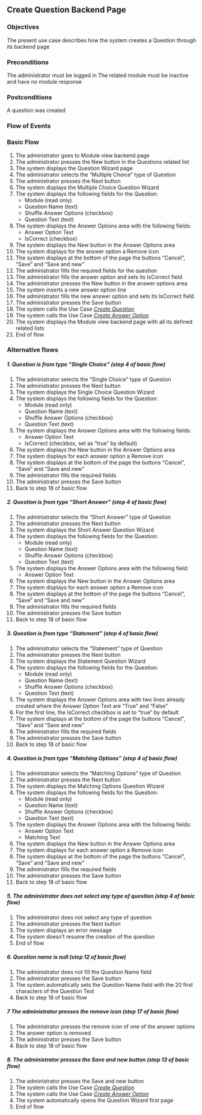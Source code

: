 ## Create Question Backend Page
 
### Objectives 
The present use case describes how the system creates a Question through its backend page
 
### Preconditions
The administrator must be logged in
The related module must be inactive and have no module response
 
### Postconditions
A question was created
 
### Flow of Events
 
### Basic Flow
   1. The administrator goes to Module view backend page
   2. The administrator presses the New button in the Questions related list
   3. The system displays the Question Wizard page
   4. The administrator selects the “Multiple Choice” type of Question
   5. The administrator presses the Next button
   6. The system displays the Multiple Choice Question Wizard
   7. The system displays the following fields for the Question:
	    - Module (read only)
	    - Question Name (text)
	    - Shuffle Answer Options (checkbox)
	    - Question Text (text)
   8. The system displays the Answer Options area with the following fields:
	    - Answer Option Text
	    - IsCorrect (checkbox)
   9. The system displays the New button in the Answer Options area
   10. The system displays for the answer option a Remove icon
   11. The system displays at the bottom of the page the buttons “Cancel”, “Save” and “Save and new”
   12. The administrator fills the required fields for the question
   13. The administrator fills the answer option and sets its IsCorrect field
   14. The administrator presses the New button in the answer options area
   15. The system inserts a new answer option line
   16. The administrator fills the new answer option and sets its IsCorrect field
   17. The administrator presses the Save button 
   18. The system calls the Use Case [*Create Question*](https://github.com/FieloIncentiveAutomation/fieloelr/blob/feature/elrbackend/doc/UC-ELR-0005-Create%20Question.md)
   19. The system calls the Use Case [*Create Answer Option*](https://github.com/FieloIncentiveAutomation/fieloelr/blob/feature/elrbackend/doc/UC-ELR-0006-Create%20Answer%20Option.md)
   20. The system displays the Module view backend page with all its defined related lists
   21. End of flow
 
### Alternative flows
 
##### 1. Question is from type “Single Choice” (step 4 of basic flow)
   1. The administrator selects the “Single Choice” type of Question
   2. The administrator presses the Next button
   3. The system displays the Single Choice Question Wizard
   4. The system displays the following fields for the Question:
	    - Module (read only)
	    - Question Name (text)
	    - Shuffle Answer Options (checkbox)
	    - Question Text (text)
   5. The system displays the Answer Options area with the following fields:
	    - Answer Option Text
	    - IsCorrect (checkbox, set as “true” by default)
   6. The system displays the New button in the Answer Options area
   7. The system displays for each answer option a Remove icon
   8. The system displays at the bottom of the page the buttons “Cancel”, “Save” and “Save and new”
   9. The administrator fills the required fields
   10. The administrator presses the Save button 
   11. Back to step 18 of basic flow
 
##### 2. Question is from type “Short Answer” (step 4 of basic flow)
   1. The administrator selects the “Short Answer” type of Question
   2. The administrator presses the Next button
   3. The system displays the Short Answer Question Wizard
   4. The system displays the following fields for the Question:
	    - Module (read only)
	    - Question Name (text)
	    - Shuffle Answer Options (checkbox)
	    - Question Text (text)
   5. The system displays the Answer Options area with the following field:
	    - Answer Option Text
   6. The system displays the New button in the Answer Options area
   7. The system displays for each answer option a Remove icon
   8. The system displays at the bottom of the page the buttons “Cancel”, “Save” and “Save and new”
   9. The administrator fills the required fields
   10. The administrator presses the Save button 
   11. Back to step 18 of basic flow
 
##### 3. Question is from type “Statement” (step 4 of basic flow)
   1. The administrator selects the “Statement” type of Question
   2. The administrator presses the Next button
   3. The system displays the Statement Question Wizard
   4. The system displays the following fields for the Question:
	    - Module (read only)
	    - Question Name (text)
	    - Shuffle Answer Options (checkbox)
	    - Question Text (text)
   5. The system displays the Answer Options area with two lines already created where the Answer Option Text are “True” and “False”
   6. For the first line, the IsCorrect checkbox is set to “true” by default
   7. The system displays at the bottom of the page the buttons “Cancel”, “Save” and “Save and new”
   8. The administrator fills the required fields
   9. The administrator presses the Save button 
   10. Back to step 18 of basic flow
 
##### 4. Question is from type “Matching Options” (step 4 of basic flow)
   1. The administrator selects the “Matching Options” type of Question
   2. The administrator presses the Next button
   3. The system displays the Matching Options Question Wizard
   4. The system displays the following fields for the Question:
	    - Module (read only)
	    - Question Name (text)
	    - Shuffle Answer Options (checkbox)
	    - Question Text (text)
   5. The system displays the Answer Options area with the following fields:
      - Answer Option Text
      - Matching Text
   6. The system displays the New button in the Answer Options area
   7. The system displays for each answer option a Remove icon
   8. The system displays at the bottom of the page the buttons “Cancel”, “Save” and “Save and new”
   9. The administrator fills the required fields
   10. The administrator presses the Save button 
   11. Back to step 18 of basic flow
 
##### 5. The administrator does not select any type of question (step 4 of basic flow)
   1. The administrator does not select  any type of question
   2. The administrator presses the Next button
   3. The system displays an error message
   4. The system doesn’t resume the creation of the question
   5. End of flow
 
##### 6. Question name is null (step 12 of basic flow)
   1. The administrator does not fill the Question Name field
   2. The administrator presses the Save button 
   3. The system automatically sets the Question Name field with the 20 first characters of the Question Text
   4. Back to step 18 of basic flow
 
##### 7 The administrator presses the remove icon (step 17 of basic flow)
   1. The administrator presses the remove icon of one of the answer options
   2. The answer option is removed
   3. The administrator presses the Save button
   4. Back to step 18 of basic flow
   
##### 8. The administrator presses the Save and new button (step 13 of basic flow)
   1. The administrator presses the Save and new button
   2. The system calls the Use Case [*Create Question*](https://github.com/FieloIncentiveAutomation/fieloelr/blob/feature/elrbackend/doc/UC-ELR-0005-Create%20Question.md)
   3. The system calls the Use Case [*Create Answer Option*](https://github.com/FieloIncentiveAutomation/fieloelr/blob/feature/elrbackend/doc/UC-ELR-0006-Create%20Answer%20Option.md)
   4. The system automatically opens the Question Wizard first page
   5. End of flow
